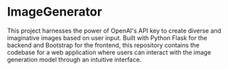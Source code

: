 # ImageGenerator
This project harnesses the power of OpenAI's API key to create diverse and imaginative images based on user input. Built with Python Flask for the backend and Bootstrap for the frontend, this repository contains the codebase for a web application where users can interact with the image generation model through an intuitive interface. 
